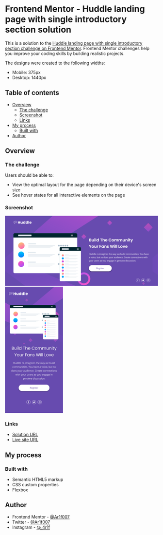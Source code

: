 # Frontend Mentor - Huddle landing page with single introductory section solution

This is a solution to the [Huddle landing page with single introductory section challenge on Frontend Mentor](https://www.frontendmentor.io/challenges/huddle-landing-page-with-a-single-introductory-section-B_2Wvxgi0). Frontend Mentor challenges help you improve your coding skills by building realistic projects.

The designs were created to the following widths:

- Mobile: 375px
- Desktop: 1440px

## Table of contents

- [Overview](#overview)
  - [The challenge](#the-challenge)
  - [Screenshot](#screenshot)
  - [Links](#links)
- [My process](#my-process)
  - [Built with](#built-with)
- [Author](#author)

## Overview

### The challenge

Users should be able to:

- View the optimal layout for the page depending on their device's screen size
- See hover states for all interactive elements on the page

### Screenshot

<img src="images/sc-desktop.png" width="900"> 
<img src="images/sc-phone.png" height="415">

### Links

- [Solution URL](https://github.com/Ar1f007/fmentor-huddle-landing-page)
- [Live site URL](https://huddle-landing-page-ar1f007.vercel.app/)

## My process

### Built with

- Semantic HTML5 markup
- CSS custom properties
- Flexbox

## Author

- Frontend Mentor - [@Ar1f007](https://www.frontendmentor.io/profile/Ar1f007)
- Twitter - [@Ar1f007](https://twitter.com/Ariif_007)
- Instagram - [@\_4r1f](https://www.instagram.com/_4r1f)

